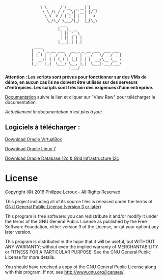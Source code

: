                     __        __         _
                    \ \      / /__  _ __| | __
                     \ \ /\ / / _ \| '__| |/ /
                      \ V  V / (_) | |  |   <
                       \_/\_/ \___/|_|  |_|\_\
                             ___
                            |_ _|_ __
                             | || '_ \
                             | || | | |
                            |___|_| |_|
                 ____
                |  _ \ _ __ ___   __ _ _ __ ___  ___ ___
                | |_) | '__/ _ \ / _` | '__/ _ \/ __/ __|
                |  __/| | | (_) | (_| | | |  __/\__ \__ \
                |_|   |_|  \___/ \__, |_|  \___||___/___/
                                 |___/

**Attention : Les scripts sont prévus pour fonctionner sur des VMs de démo, en
aucun cas ils ne doivent être utilisés sur des serveurs d'entrepises. Les scripts
sont très loin des exigences d'une entreprise.**

[Documentation](https://github.com/PhilippeLeroux/plescripts/tree/master/setup_vms_dns_master/installation.odp)
 suivre le lien et cliquer sur "View Raw" pour télécharger la documentation.

_Actuellement la documentation n'est plus à jour._

Logiciels à télécharger :
-------------------------

[Download Oracle VirtualBox](https://www.virtualbox.org/wiki/Downloads)

[Download Oracle Linux 7](https://edelivery.oracle.com/osdc/faces/SearchSoftware)

[Download Oracle Database 12c & Grid Infrastructure 12c](http://www.oracle.com/technetwork/database/enterprise-edition/downloads/database12c-linux-download-2240591.html)

License
=======

Copyright (©) 2016 Philippe Leroux - All Rights Reserved

This project including all of its source files is released under the terms of [GNU General Public License (version 3 or later)](http://www.gnu.org/licenses/gpl.txt)

This program is free software: you can redistribute it and/or modify
it under the terms of the GNU General Public License as published by
the Free Software Foundation, either version 3 of the License, or
(at your option) any later version.

This program is distributed in the hope that it will be useful,
but WITHOUT ANY WARRANTY; without even the implied warranty of
MERCHANTABILITY or FITNESS FOR A PARTICULAR PURPOSE.  See the
GNU General Public License for more details.

You should have received a copy of the GNU General Public License
along with this program.  If not, see <http://www.gnu.org/licenses/>.

